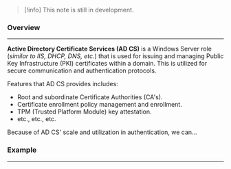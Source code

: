 
>[!info]
>This note is still in development.
### Overview
---
**Active Directory Certificate Services (AD CS)** is a Windows Server role (*similar to IIS, DHCP, DNS, etc.*) that is used for issuing and managing Public Key Infrastructure (PKI) certificates within a domain.  This is utilized for secure communication and authentication protocols.

Features that AD CS provides includes:

- Root and subordinate Certificate Authorities (CA's).
- Certificate enrollment policy management and enrollment.
- TPM (Trusted Platform Module)  key attestation.
- etc., etc., etc.

Because of AD CS' scale and utilization in authentication, we can...

### Example
---